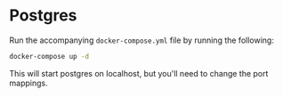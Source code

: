 # Postgres
Run the accompanying `docker-compose.yml` file by running the following:

```bash
docker-compose up -d
```
This will start postgres on localhost, but you'll need to change the port mappings.